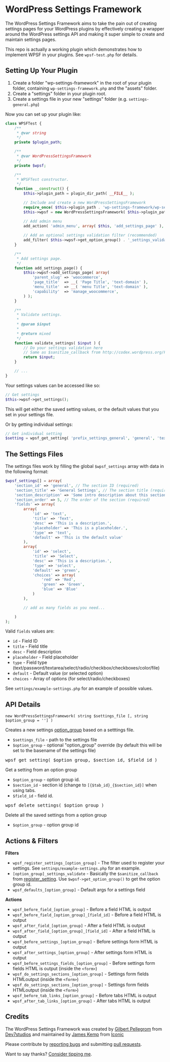 WordPress Settings Framework
============================

The WordPress Settings Framework aims to take the pain out of creating settings pages for your WordPress plugins
by effectively creating a wrapper around the WordPress settings API and making it super simple to create and maintain
settings pages.

This repo is actually a working plugin which demonstrates how to implement WPSF in your plugins. See `wpsf-test.php`
for details.

Setting Up Your Plugin
----------------------

1. Create a folder "wp-settings-framework" in the root of your plugin folder, containing `wp-settings-framework.php` and the "assets" folder.
2. Create a "settings" folder in your plugin root.
3. Create a settings file in your new "settings" folder (e.g. `settings-general.php`)

Now you can set up your plugin like:

```php
class WPSFTest {
	/**
	 * @var string
	 */
	private $plugin_path;

	/**
	 * @var WordPressSettingsFramework
	 */
	private $wpsf;

	/**
	 * WPSFTest constructor.
	 */
	function __construct() {
		$this->plugin_path = plugin_dir_path( __FILE__ );

		// Include and create a new WordPressSettingsFramework
		require_once( $this->plugin_path . 'wp-settings-framework/wp-settings-framework.php' );
		$this->wpsf = new WordPressSettingsFramework( $this->plugin_path . 'settings/settings-general.php', 'prefix_settings_general' );

		// Add admin menu
		add_action( 'admin_menu', array( $this, 'add_settings_page' ), 20 );
		
		// Add an optional settings validation filter (recommended)
		add_filter( $this->wpsf->get_option_group() . '_settings_validate', array( &$this, 'validate_settings' ) );
	}

	/**
	 * Add settings page.
	 */
	function add_settings_page() {
		$this->wpsf->add_settings_page( array(
			'parent_slug' => 'woocommerce',
			'page_title'  => __( 'Page Title', 'text-domain' ),
			'menu_title'  => __( 'menu Title', 'text-domain' ),
			'capability'  => 'manage_woocommerce',
		) );
	}

	/**
	 * Validate settings.
	 * 
	 * @param $input
	 *
	 * @return mixed
	 */
	function validate_settings( $input ) {
		// Do your settings validation here
		// Same as $sanitize_callback from http://codex.wordpress.org/Function_Reference/register_setting
		return $input;
	}

	// ...
}
```

Your settings values can be accessed like so:

```php
// Get settings
$this->wpsf->get_settings();
```

This will get either the saved setting values, or the default values that you set in your settings file.

Or by getting individual settings:

```php
// Get individual setting
$setting = wpsf_get_setting( 'prefix_settings_general', 'general', 'text' );
```


The Settings Files
------------------

The settings files work by filling the global `$wpsf_settings` array with data in the following format:

```php
$wpsf_settings[] = array(
    'section_id' => 'general', // The section ID (required)
    'section_title' => 'General Settings', // The section title (required)
    'section_description' => 'Some intro description about this section.', // The section description (optional)
    'section_order' => 5, // The order of the section (required)
    'fields' => array(
        array(
            'id' => 'text',
            'title' => 'Text',
            'desc' => 'This is a description.',
            'placeholder' => 'This is a placeholder.',
            'type' => 'text',
            'default' => 'This is the default value'
        ),
        array(
            'id' => 'select',
            'title' => 'Select',
            'desc' => 'This is a description.',
            'type' => 'select',
            'default' => 'green',
            'choices' => array(
                'red' => 'Red',
                'green' => 'Green',
                'blue' => 'Blue'
            )
        ),

        // add as many fields as you need...

    )
);
```

Valid `fields` values are:

* `id` - Field ID
* `title` - Field title
* `desc` - Field description
* `placeholder` - Field placeholder
* `type` - Field type (text/password/textarea/select/radio/checkbox/checkboxes/color/file)
* `default` - Default value (or selected option)
* `choices` - Array of options (for select/radio/checkboxes)

See `settings/example-settings.php` for an example of possible values.


API Details
-----------

    new WordPressSettingsFramework( string $settings_file [, string $option_group = ''] )

Creates a new settings [option_group](http://codex.wordpress.org/Function_Reference/register_setting) based on a setttings file.

* `$settings_file` - path to the settings file
* `$option_group` - optional "option_group" override (by default this will be set to the basename of the settings file)

<pre>wpsf_get_setting( $option_group, $section_id, $field_id )</pre>

Get a setting from an option group

* `$option_group` - option group id.
* `$section_id` - section id (change to `[{$tab_id}_{$section_id}]` when using tabs.
* `$field_id` - field id.

<pre>wpsf_delete_settings( $option_group )</pre>

Delete all the saved settings from a option group

* `$option_group` - option group id

Actions & Filters
---------------

**Filters**

* `wpsf_register_settings_[option_group]` - The filter used to register your settings. See `settings/example-settings.php` for an example.
* `[option_group]_settings_validate` - Basically the `$sanitize_callback` from [register_setting](http://codex.wordpress.org/Function_Reference/register_setting). Use `$wpsf->get_option_group()` to get the option group id.
* `wpsf_defaults_[option_group]` - Default args for a settings field

**Actions**

* `wpsf_before_field_[option_group]` - Before a field HTML is output
* `wpsf_before_field_[option_group]_[field_id]` - Before a field HTML is output
* `wpsf_after_field_[option_group]` - After a field HTML is output
* `wpsf_after_field_[option_group]_[field_id]` - After a field HTML is output
* `wpsf_before_settings_[option_group]` - Before settings form HTML is output
* `wpsf_after_settings_[option_group]` - After settings form HTML is output
* `wpsf_before_settings_fields_[option_group]` - Before settings form fields HTML is output (inside the `<form>`)
* `wpsf_do_settings_sections_[option_group]` - Settings form fields HTMLoutput (inside the `<form>`)
* `wpsf_do_settings_sections_[option_group]` - Settings form fields HTMLoutput (inside the `<form>`)
* `wpsf_before_tab_links_[option_group]` - Before tabs HTML is output
* `wpsf_after_tab_links_[option_group]` - After tabs HTML is output

Credits
-------

The WordPress Settings Framework was created by [Gilbert Pellegrom](http://gilbert.pellegrom.me) from [Dev7studios](http://dev7studios.com) and maintained by [James Kemp](https://jckemp.com) from [Iconic](https://iconicwp.com)

Please contribute by [reporting bugs](https://github.com/jamesckemp/WordPress-Settings-Framework/issues) and submitting [pull requests](https://github.com/jamesckemp/WordPress-Settings-Framework/pulls).

Want to say thanks? [Consider tipping me](https://www.paypal.me/jamesckemp).

